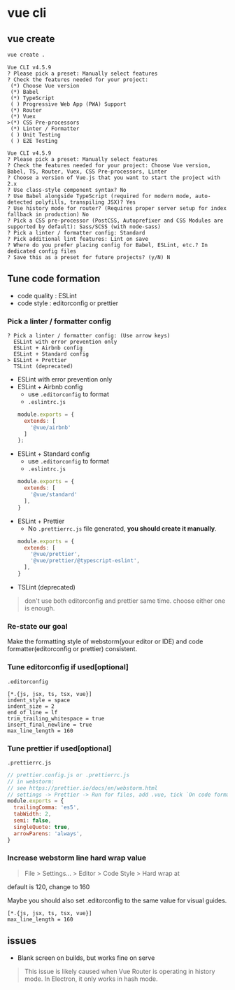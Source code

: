 # vue cli
## vue create
```bash
vue create .
```
```
Vue CLI v4.5.9
? Please pick a preset: Manually select features
? Check the features needed for your project:
 (*) Choose Vue version
 (*) Babel
 (*) TypeScript
 ( ) Progressive Web App (PWA) Support
 (*) Router
 (*) Vuex
>(*) CSS Pre-processors
 (*) Linter / Formatter
 ( ) Unit Testing
 ( ) E2E Testing
```
```
Vue CLI v4.5.9
? Please pick a preset: Manually select features
? Check the features needed for your project: Choose Vue version, Babel, TS, Router, Vuex, CSS Pre-processors, Linter
? Choose a version of Vue.js that you want to start the project with 2.x
? Use class-style component syntax? No
? Use Babel alongside TypeScript (required for modern mode, auto-detected polyfills, transpiling JSX)? Yes
? Use history mode for router? (Requires proper server setup for index fallback in production) No
? Pick a CSS pre-processor (PostCSS, Autoprefixer and CSS Modules are supported by default): Sass/SCSS (with node-sass)
? Pick a linter / formatter config: Standard
? Pick additional lint features: Lint on save
? Where do you prefer placing config for Babel, ESLint, etc.? In dedicated config files
? Save this as a preset for future projects? (y/N) N
```
## Tune code formation
- code quality : ESLint
- code style : editorconfig or prettier

### Pick a linter / formatter config
```
? Pick a linter / formatter config: (Use arrow keys)
  ESLint with error prevention only
  ESLint + Airbnb config
  ESLint + Standard config
> ESLint + Prettier
  TSLint (deprecated)
```
- ESLint with error prevention only 
- ESLint + Airbnb config
  - use `.editorconfig` to format
  - `.eslintrc.js`
  ```js
  module.exports = {
    extends: [
      '@vue/airbnb'
    ]
  };
  ```
- ESLint + Standard config
  - use `.editorconfig` to format
  - `.eslintrc.js`
  ```js
  module.exports = {
    extends: [
      '@vue/standard'
    ],
  }
  ```
- ESLint + Prettier
  - No `.prettierrc.js` file generated, **you should create it manually**.
  ```js
  module.exports = {
    extends: [
      '@vue/prettier',
      '@vue/prettier/@typescript-eslint',
    ],
  }
  ```
- TSLint (deprecated)

> don't use both editorconfig and prettier same time. choose either one is enough.

### Re-state our goal
Make the formatting style of webstorm(your editor or IDE) and code formatter(editorconfig or prettier) consistent.

### Tune editorconfig if used[optional]
`.editorconfig`
```
[*.{js, jsx, ts, tsx, vue}]
indent_style = space
indent_size = 2
end_of_line = lf
trim_trailing_whitespace = true
insert_final_newline = true
max_line_length = 160
```

### Tune prettier if used[optional]
`.prettierrc.js`
```js
// prettier.config.js or .prettierrc.js
// in webstorm:
// see https://prettier.io/docs/en/webstorm.html
// settings -> Prettier -> Run for files, add .vue, tick `On code format` and `On save`
module.exports = {
  trailingComma: 'es5',
  tabWidth: 2,
  semi: false,
  singleQuote: true,
  arrowParens: 'always',
}
```

### Increase webstorm line hard wrap value
> File > Settings... > Editor > Code Style > Hard wrap at

default is 120, change to 160

Maybe you should also set .editorconfig to the same value for visual guides.
```editorconfig
[*.{js, jsx, ts, tsx, vue}]
max_line_length = 160
```

## issues
- Blank screen on builds, but works fine on serve
> This issue is likely caused when Vue Router is operating in history mode. In Electron, it only works in hash mode.



